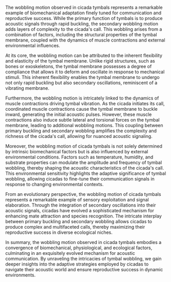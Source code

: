 The wobbling motion observed in cicada tymbals represents a remarkable example of biomechanical adaptation finely tuned for communication and reproductive success. While the primary function of tymbals is to produce acoustic signals through rapid buckling, the secondary wobbling motion adds layers of complexity to the cicada's call. This wobbling arises from a combination of factors, including the structural properties of the tymbal membrane, coupled with the dynamics of muscle contractions and external environmental influences.

At its core, the wobbling motion can be attributed to the inherent flexibility and elasticity of the tymbal membrane. Unlike rigid structures, such as bones or exoskeletons, the tymbal membrane possesses a degree of compliance that allows it to deform and oscillate in response to mechanical stimuli. This inherent flexibility enables the tymbal membrane to undergo not only rapid buckling but also secondary oscillations, reminiscent of a vibrating membrane.

Furthermore, the wobbling motion is intricately linked to the dynamics of muscle contractions driving tymbal vibration. As the cicada initiates its call, coordinated muscle contractions cause the tymbal membrane to buckle inward, generating the initial acoustic pulses. However, these muscle contractions also induce subtle lateral and torsional forces on the tymbal membrane, leading to additional wobbling motions. This coupling between primary buckling and secondary wobbling amplifies the complexity and richness of the cicada's call, allowing for nuanced acoustic signaling.

Moreover, the wobbling motion of cicada tymbals is not solely determined by intrinsic biomechanical factors but is also influenced by external environmental conditions. Factors such as temperature, humidity, and substrate properties can modulate the amplitude and frequency of tymbal wobbling, thereby shaping the acoustic characteristics of the cicada's call. This environmental sensitivity highlights the adaptive significance of tymbal wobbling, allowing cicadas to fine-tune their communication signals in response to changing environmental contexts.

From an evolutionary perspective, the wobbling motion of cicada tymbals represents a remarkable example of sensory exploitation and signal elaboration. Through the integration of secondary oscillations into their acoustic signals, cicadas have evolved a sophisticated mechanism for enhancing mate attraction and species recognition. The intricate interplay between primary buckling and secondary wobbling allows cicadas to produce complex and multifaceted calls, thereby maximizing their reproductive success in diverse ecological niches.

In summary, the wobbling motion observed in cicada tymbals embodies a convergence of biomechanical, physiological, and ecological factors, culminating in an exquisitely evolved mechanism for acoustic communication. By unraveling the intricacies of tymbal wobbling, we gain deeper insights into the adaptive strategies employed by cicadas to navigate their acoustic world and ensure reproductive success in dynamic environments.
